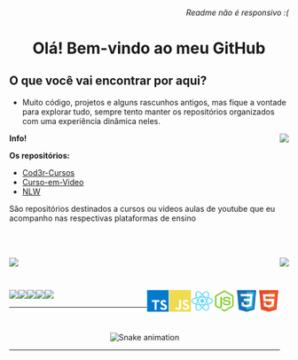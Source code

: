 <h6 align="right">Readme não é responsivo :( </h6>
<h1 align="center">Olá! Bem-vindo ao meu GitHub</h1>
 
 ## O que você vai encontrar por aqui?
  - Muito código, projetos e alguns rascunhos antigos, mas fique a vontade para explorar tudo, sempre tento manter os repositórios organizados com uma experiência dinâmica neles.
 
 
 **Info!**
 <img align="right" height="200" src="https://99cores.com/wp-content/uploads/2018/10/desenvolvimento-web.gif"/>

 **Os repositórios:**
 * [Cod3r-Cursos](https://github.com/edinelsonslima/Cod3r-Cursos)
 * [Curso-em-Video](https://github.com/edinelsonslima/curso-em-video)
 * [NLW](https://github.com/edinelsonslima/NLW)
 
 São repositórios destinados a cursos ou videos aulas de youtube que eu acompanho nas respectivas plataformas de ensino
 
  ##
  <br>
</div>
<br>
 
 <div>
  <img height="180em" src="https://github-readme-stats.vercel.app/api/top-langs/?username=edinelsonslima&layout=compact&langs_count=20&bg_color=22272E&title_color=ADBAC7&text_color=ADBAC7&hide_border=false"/>
  <img height="180em" align="right" src="https://github-readme-stats.vercel.app/api?username=edinelsonslima&show_icons=true&bg_color=22272E&icon_color=ADBAC7&title_color=ADBAC7&text_color=ADBAC7&hide_border=false"/>
</div>

#

 <div width='100em'>
  <a href="mailto: edinelsonlima86@gmail.com" target="_blank">
     <img align="left" src="https://www.google.com/gmail/about/static/images/logo-gmail.png?cache=1adba63" height="30px" >
  </a>
  <a href="https://www.linkedin.com/in/edinelson-lima/" target="_blank">
     <img align="left" src="https://www.gov.br/observatorio/en/academic-programs/graduate-program-in-geophysics/images/linkedin.png" height="30px" >
  </a>
  <a href="https://wa.me/+5599985092388" target="_blank">
   <img align="left" src="https://upload.wikimedia.org/wikipedia/commons/thumb/6/6b/WhatsApp.svg/1200px-WhatsApp.svg.png" height="30px" >
  </a>
  <a href="https://app.rocketseat.com.br/me/edinelsonslima" target="_blank">
   <img align="left" src="https://cdn.discordapp.com/attachments/587480876536037386/863454931485720586/rocketseatCut.png" height="30px" >
  </a>
  <a href="https://www.instagram.com/edinelsonslima/" target="_blank">
   <img align="left" src="https://upload.wikimedia.org/wikipedia/commons/5/58/Instagram-Icon.png" height="30px" >
  </a>
 </div>
 
 <div width='100em'>
   <img align="right" alt="Edinelson-HTML" height="40" width="40" src="https://raw.githubusercontent.com/devicons/devicon/master/icons/html5/html5-original.svg">
   <img align="right" alt="Edinelson-CSS" height="40" width="40" src="https://raw.githubusercontent.com/devicons/devicon/master/icons/css3/css3-original.svg">
   <img align="right" alt="Edinelson-NodeJs" height="40" width="40" src="https://raw.githubusercontent.com/devicons/devicon/master/icons/nodejs/nodejs-original.svg">
   <img align="right" alt="Edinelson-React" height="40" width="40" src="https://raw.githubusercontent.com/devicons/devicon/master/icons/react/react-original.svg">
   <img align="right" alt="Edinelson-Js" height="40" width="40" src="https://raw.githubusercontent.com/devicons/devicon/master/icons/javascript/javascript-plain.svg">
   <img align="right" alt="Edinelson-Ts" height="40" width="40" src="https://raw.githubusercontent.com/devicons/devicon/master/icons/typescript/typescript-original.svg"> 
  </div>
 <br>
  
  <hr>
 <br>

<div align="center"> 
 
  ![Snake animation](https://github.com/edinelsonslima/edinelsonslima/blob/output/github-contribution-grid-snake.svg)
</div>
  
<hr>

